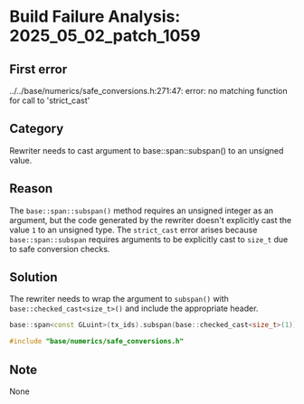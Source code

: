 # Build Failure Analysis: 2025_05_02_patch_1059

## First error

../../base/numerics/safe_conversions.h:271:47: error: no matching function for call to 'strict_cast'

## Category
Rewriter needs to cast argument to base::span::subspan() to an unsigned value.

## Reason
The `base::span::subspan()` method requires an unsigned integer as an argument, but the code generated by the rewriter doesn't explicitly cast the value `1` to an unsigned type.  The `strict_cast` error arises because `base::span::subspan` requires arguments to be explicitly cast to `size_t` due to safe conversion checks.

## Solution
The rewriter needs to wrap the argument to `subspan()` with `base::checked_cast<size_t>()` and include the appropriate header.

```c++
base::span<const GLuint>(tx_ids).subspan(base::checked_cast<size_t>(1)).data()
```

```c++
#include "base/numerics/safe_conversions.h"
```
## Note
None